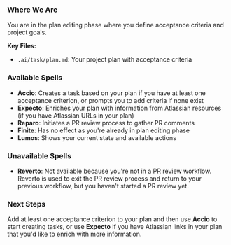 ### Where We Are
You are in the plan editing phase where you define acceptance criteria and project goals.

**Key Files:**
- `.ai/task/plan.md`: Your project plan with acceptance criteria

### Available Spells
- **Accio**: Creates a task based on your plan if you have at least one acceptance criterion, or prompts you to add criteria if none exist
- **Expecto**: Enriches your plan with information from Atlassian resources (if you have Atlassian URLs in your plan)
- **Reparo**: Initiates a PR review process to gather PR comments
- **Finite**: Has no effect as you're already in plan editing phase
- **Lumos**: Shows your current state and available actions

### Unavailable Spells
- **Reverto**: Not available because you're not in a PR review workflow. Reverto is used to exit the PR review process and return to your previous workflow, but you haven't started a PR review yet.

### Next Steps
Add at least one acceptance criterion to your plan and then use **Accio** to start creating tasks, or use **Expecto** if you have Atlassian links in your plan that you'd like to enrich with more information.
